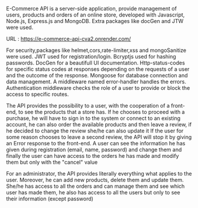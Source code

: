 E-Commerce API is a server-side application, provide management of users, products and orders of an online store, developed with 
Javascript, Node.js, Express.js and MongoDB. Extra packages like docGen and JTW were used.

URL : https://e-commerce-api-cva2.onrender.com/

For security,packages like helmet,cors,rate-limiter,xss and mongoSanitize were used.
JWT used for registration/login.
Bcryptjs used for hashing passwords.
DocGen for a beautifull UI documentation.
Http-status-codes for specific status codes at responses depending on the requests of a user and the outcome of the response.
Mongoose for database connection and data management.
A middleware named error-handler handles the errors.
Authentication middleware checks the role of a user to provide or block the access to specific routes.

Τhe API provides the possibility to a user, with the cooperation of a front-end, to see the products that a store has. If he chooses to proceed with 
a purchase, he will have to sign in to the system or connect to an existing account, he can also order the available products and then leave a review, if he decided
to change the review she/he can also update it
If the user for some reason chooses to leave a second review, the API will stop it by giving an Εrror response to the front-end.
A user can see the information he has given during registration (email, name, password) and change them and finally 
the user can have access to the orders he has made
and modify them but only with the "cancel" value

For an administrator, the API provides literally everything what applies to the user.
Μoreover, he can add new products, delete them and update them.
She/he has access to all the orders and can manage them and see which user has made them, he also has access to all the users but only to 
see their information (except password)
